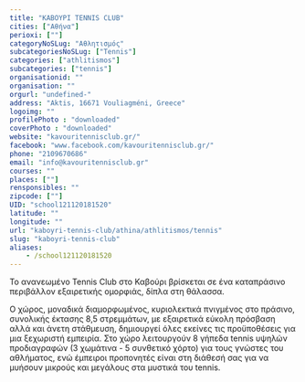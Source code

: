 ```yaml
---
title: "ΚΑΒΟΥΡΙ TENNIS CLUB"
cities: ["Αθήνα"]
perioxi: [""]
categoryNoSLug: "Αθλητισμός"
subcategoriesNoSLug: ["Tennis"]
categories: ["athlitismos"]
subcategories: ["tennis"]
organisationid: ""
organisation: ""
orgurl: "undefined-"
address: "Aktis, 16671 Vouliagméni, Greece"
logoimg: ""
profilePhoto : "downloaded"
coverPhoto : "downloaded"
website: "kavouritennisclub.gr/"
facebook: "www.facebook.com/kavouritennisclub.gr/"
phone: "2109670686"
email: "info@kavouritennisclub.gr"
courses: ""
places: [""]
rensponsibles: ""
zipcode: [""]
UID: "school121120181520"
latitude: ""
longitude: ""
url: "kaboyri-tennis-club/athina/athlitismos/tennis"
slug: "kaboyri-tennis-club"
aliases:
    - /school121120181520
---
```



Το ανανεωμένο Tennis Club στο Καβούρι βρίσκεται σε ένα καταπράσινο περιβάλλον εξαιρετικής ομορφιάς, δίπλα στη θάλασσα.

Ο χώρος, μοναδικά διαμορφωμένος, κυριολεκτικά πνιγμένος στο πράσινο, συνολικής έκτασης 8,5 στρεμμάτων, με εξαιρετικά εύκολη πρόσβαση αλλά και άνετη στάθμευση, δημιουργεί όλες εκείνες τις προϋποθέσεις για μια ξεχωριστή εμπειρία. Στο χώρο λειτουργούν 8 γήπεδα tennis υψηλών προδιαγραφών (3 χωμάτινα - 5 συνθετικό χόρτο) για τους γνώστες του αθλήματος, ενώ έμπειροι προπονητές είναι στη διάθεσή σας για να μυήσουν μικρούς και μεγάλους στα μυστικά του tennis.
